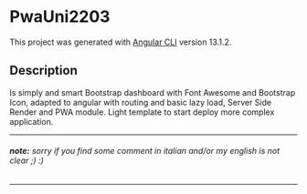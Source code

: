 # PwaUni2203

This project was generated with [Angular CLI](https://github.com/angular/angular-cli) version 13.1.2.

## Description

Is simply and smart Bootstrap dashboard with Font Awesome and Bootstrap Icon, adapted to angular with routing and basic lazy load, Server Side Render and PWA module.
Light template to start deploy more complex application.


--- 
###### **note:** sorry if you find some comment in italian and/or my english is not clear  ;) :)
---